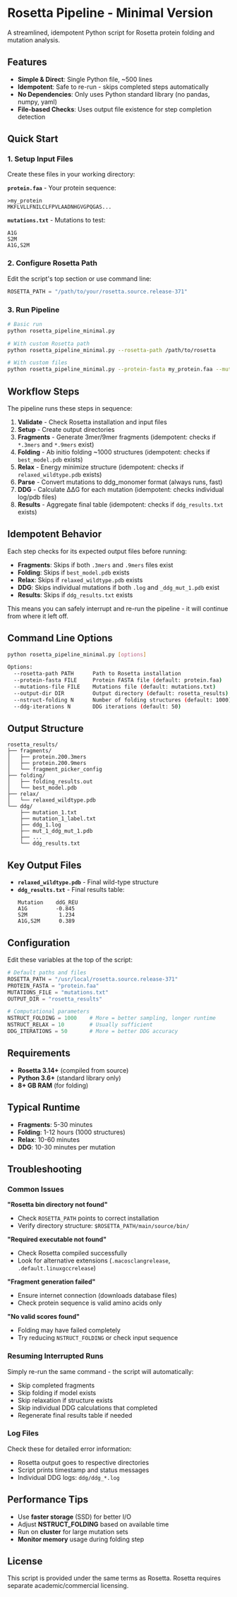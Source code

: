 # Rosetta Pipeline - Minimal Version

A streamlined, idempotent Python script for Rosetta protein folding and mutation analysis.

## Features

- **Simple & Direct**: Single Python file, ~500 lines
- **Idempotent**: Safe to re-run - skips completed steps automatically
- **No Dependencies**: Only uses Python standard library (no pandas, numpy, yaml)
- **File-based Checks**: Uses output file existence for step completion detection

## Quick Start

### 1. Setup Input Files

Create these files in your working directory:

**`protein.faa`** - Your protein sequence:
```
>my_protein
MKFLVLLFNILCLFPVLAADNHGVGPQGAS...
```

**`mutations.txt`** - Mutations to test:
```
A1G
S2M
A1G,S2M
```

### 2. Configure Rosetta Path

Edit the script's top section or use command line:
```python
ROSETTA_PATH = "/path/to/your/rosetta.source.release-371"
```

### 3. Run Pipeline

```bash
# Basic run
python rosetta_pipeline_minimal.py

# With custom Rosetta path
python rosetta_pipeline_minimal.py --rosetta-path /path/to/rosetta

# With custom files
python rosetta_pipeline_minimal.py --protein-fasta my_protein.faa --mutations-file my_mutations.txt
```

## Workflow Steps

The pipeline runs these steps in sequence:

1. **Validate** - Check Rosetta installation and input files
2. **Setup** - Create output directories
3. **Fragments** - Generate 3mer/9mer fragments (idempotent: checks if `*.3mers` and `*.9mers` exist)
4. **Folding** - Ab initio folding ~1000 structures (idempotent: checks if `best_model.pdb` exists)
5. **Relax** - Energy minimize structure (idempotent: checks if `relaxed_wildtype.pdb` exists)
6. **Parse** - Convert mutations to ddg_monomer format (always runs, fast)
7. **DDG** - Calculate ΔΔG for each mutation (idempotent: checks individual log/pdb files)
8. **Results** - Aggregate final table (idempotent: checks if `ddg_results.txt` exists)

## Idempotent Behavior

Each step checks for its expected output files before running:

- **Fragments**: Skips if both `.3mers` and `.9mers` files exist
- **Folding**: Skips if `best_model.pdb` exists
- **Relax**: Skips if `relaxed_wildtype.pdb` exists  
- **DDG**: Skips individual mutations if both `.log` and `_ddg_mut_1.pdb` exist
- **Results**: Skips if `ddg_results.txt` exists

This means you can safely interrupt and re-run the pipeline - it will continue from where it left off.

## Command Line Options

```bash
python rosetta_pipeline_minimal.py [options]

Options:
  --rosetta-path PATH      Path to Rosetta installation
  --protein-fasta FILE     Protein FASTA file (default: protein.faa)
  --mutations-file FILE    Mutations file (default: mutations.txt)  
  --output-dir DIR         Output directory (default: rosetta_results)
  --nstruct-folding N      Number of folding structures (default: 1000)
  --ddg-iterations N       DDG iterations (default: 50)
```

## Output Structure

```
rosetta_results/
├── fragments/
│   ├── protein.200.3mers
│   ├── protein.200.9mers
│   └── fragment_picker_config
├── folding/
│   ├── folding_results.out
│   └── best_model.pdb
├── relax/
│   └── relaxed_wildtype.pdb
└── ddg/
    ├── mutation_1.txt
    ├── mutation_1_label.txt
    ├── ddg_1.log
    ├── mut_1_ddg_mut_1.pdb
    ├── ...
    └── ddg_results.txt
```

## Key Output Files

- **`relaxed_wildtype.pdb`** - Final wild-type structure
- **`ddg_results.txt`** - Final results table:
  ```
  Mutation    ddG_REU
  A1G         -0.845
  S2M          1.234
  A1G,S2M      0.389
  ```

## Configuration

Edit these variables at the top of the script:

```python
# Default paths and files
ROSETTA_PATH = "/usr/local/rosetta.source.release-371"
PROTEIN_FASTA = "protein.faa"
MUTATIONS_FILE = "mutations.txt"
OUTPUT_DIR = "rosetta_results"

# Computational parameters
NSTRUCT_FOLDING = 1000    # More = better sampling, longer runtime
NSTRUCT_RELAX = 10        # Usually sufficient
DDG_ITERATIONS = 50       # More = better DDG accuracy
```

## Requirements

- **Rosetta 3.14+** (compiled from source)
- **Python 3.6+** (standard library only)
- **8+ GB RAM** (for folding)

## Typical Runtime

- **Fragments**: 5-30 minutes
- **Folding**: 1-12 hours (1000 structures)
- **Relax**: 10-60 minutes  
- **DDG**: 10-30 minutes per mutation

## Troubleshooting

### Common Issues

**"Rosetta bin directory not found"**
- Check `ROSETTA_PATH` points to correct installation
- Verify directory structure: `$ROSETTA_PATH/main/source/bin/`

**"Required executable not found"**
- Check Rosetta compiled successfully
- Look for alternative extensions (`.macosclangrelease`, `.default.linuxgccrelease`)

**"Fragment generation failed"**  
- Ensure internet connection (downloads database files)
- Check protein sequence is valid amino acids only

**"No valid scores found"**
- Folding may have failed completely
- Try reducing `NSTRUCT_FOLDING` or check input sequence

### Resuming Interrupted Runs

Simply re-run the same command - the script will automatically:
- Skip completed fragments
- Skip folding if model exists  
- Skip relaxation if structure exists
- Skip individual DDG calculations that completed
- Regenerate final results table if needed

### Log Files

Check these for detailed error information:
- Rosetta output goes to respective directories
- Script prints timestamp and status messages
- Individual DDG logs: `ddg/ddg_*.log`

## Performance Tips

- Use **faster storage** (SSD) for better I/O
- Adjust **NSTRUCT_FOLDING** based on available time
- Run on **cluster** for large mutation sets
- **Monitor memory** usage during folding step

## License

This script is provided under the same terms as Rosetta. Rosetta requires separate academic/commercial licensing.